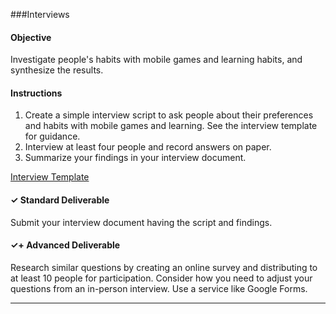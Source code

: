 ###Interviews

#### Objective

Investigate people's habits with mobile games and learning habits, and synthesize the results.


#### Instructions

1. Create a simple interview script to ask people about their preferences and habits with mobile games and learning. See the interview template for guidance. 
2. Interview at least four people and record answers on paper.
3. Summarize your findings in your interview document.

[Interview Template](https://docs.google.com/document/d/19U3pzYLEZbk4vMd0v744dFkcG2rLfatp39KHl6whMuM/edit?usp=sharing)

#### ✓ Standard Deliverable

Submit your interview document having the script and findings.

#### ✓+ Advanced Deliverable

Research similar questions by creating an online survey and distributing to at least 10 people for participation. Consider how you need to adjust your questions from an in-person interview. Use a service like Google Forms.

---